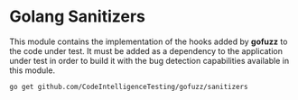 # Golang Sanitizers
This module contains the implementation of the hooks added by **gofuzz** to the code under test. It must be added as a dependency to the application under test in order to build it with the bug detection capabilities available in this module.

```shell
go get github.com/CodeIntelligenceTesting/gofuzz/sanitizers
```
